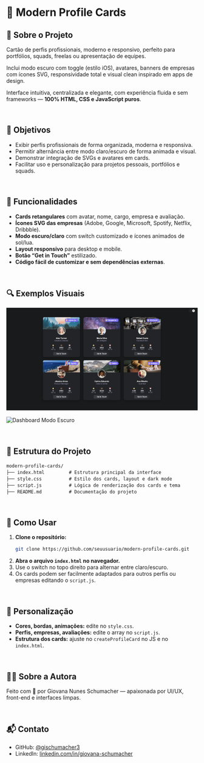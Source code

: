 # 🪪 Modern Profile Cards

## 📌 Sobre o Projeto

Cartão de perfis profissionais, moderno e responsivo, perfeito para portfólios, squads, freelas ou apresentação de equipes.

Inclui modo escuro com toggle (estilo iOS), avatares, banners de empresas com ícones SVG, responsividade total e visual clean inspirado em apps de design.

Interface intuitiva, centralizada e elegante, com experiência fluida e sem frameworks — **100% HTML, CSS e JavaScript puros**.

<br>

## 🎯 Objetivos

- Exibir perfis profissionais de forma organizada, moderna e responsiva.
- Permitir alternância entre modo claro/escuro de forma animada e visual.
- Demonstrar integração de SVGs e avatares em cards.
- Facilitar uso e personalização para projetos pessoais, portfólios e squads.

<br>

## 🧩 Funcionalidades

- **Cards retangulares** com avatar, nome, cargo, empresa e avaliação.
- **Ícones SVG das empresas** (Adobe, Google, Microsoft, Spotify, Netflix, Dribbble).
- **Modo escuro/claro** com switch customizado e ícones animados de sol/lua.
- **Layout responsivo** para desktop e mobile.
- **Botão “Get in Touch”** estilizado.
- **Código fácil de customizar e sem dependências externas**.

<br>

## 🔍 Exemplos Visuais

<p align="left">
  <img src="exemplos/img1.png" alt="Dashboard Modo Claro" width="700"/>
</p>

<p align="left">
  <img src="exemplos/img2png" alt="Dashboard Modo Escuro" width="700"/>
</p>

<br>

## 📁 Estrutura do Projeto

```txt
modern-profile-cards/
├── index.html         # Estrutura principal da interface
├── style.css          # Estilo dos cards, layout e dark mode
├── script.js          # Lógica de renderização dos cards e tema
├── README.md          # Documentação do projeto
```

<br>

## 🚀 Como Usar

1. **Clone o repositório:**
   ```sh
   git clone https://github.com/seuusuario/modern-profile-cards.git
   ```
2. **Abra o arquivo `index.html` no navegador.**
3. Use o switch no topo direito para alternar entre claro/escuro.
4. Os cards podem ser facilmente adaptados para outros perfis ou empresas editando o `script.js`.

<br>

## 🎨 Personalização

- **Cores, bordas, animações:** edite no `style.css`.
- **Perfis, empresas, avaliações:** edite o array no `script.js`.
- **Estrutura dos cards:** ajuste no `createProfileCard` no JS e no `index.html`.

<br>

## 👩‍💻 Sobre a Autora

Feito com 💜 por Giovana Nunes Schumacher — apaixonada por UI/UX, front-end e interfaces limpas.

<br>

## 📬 Contato

- GitHub: [@gischumacher3](https://github.com/gischumacher3)
- LinkedIn: [linkedin.com/in/giovana-schumacher](https://linkedin.com/in/giovana-schumacher)

